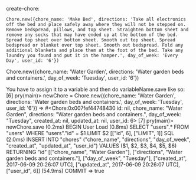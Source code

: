 

create-chore:

 ```
 Chore.new({chore_name: 'Make Bed', directions: 'Take all electronics off the bed and place safely away where they will not be stepped on. Remove bedspread, pillows, and top sheet. Straighten bottom sheet and remove any socks that may have ended up at the bottom of the bed. Spread top sheet over bottom sheet. Smooth out top sheet. Spread bedspread or blanket over top sheet. Smooth out bedspread. Fold any additional blankets and place them at the foot of the bed. Take any laundry you found and put it in the hamper.', day_of_week: 'Every Day', user_id: '6'})

 ```
 Chore.new({chore_name: 'Water Garden', directions: 'Water garden beds and containers.', day_of_week: 'Tuesday', user_id: '6'})


You have to assign it to a variable and then do variableName.save like so:
[6] pry(main)> newChore = Chore.new({chore_name: 'Water Garden', directions: 'Water garden beds and containers.', day_of_week: 'Tuesday', user_id: '6'})
=> #<Chore:0x007fef44748430 id: nil, chore_name: "Water Garden", directions: "Water garden beds and containers.", day_of_week: "Tuesday", created_at: nil, updated_at: nil, user_id: 6>
[7] pry(main)> newChore.save
   (0.2ms)  BEGIN
  User Load (0.8ms)  SELECT  "users".* FROM "users" WHERE "users"."id" = $1 LIMIT $2  [["id", 6], ["LIMIT", 1]]
  SQL (2.0ms)  INSERT INTO "chores" ("chore_name", "directions", "day_of_week", "created_at", "updated_at", "user_id") VALUES ($1, $2, $3, $4, $5, $6) RETURNING "id"  [["chore_name", "Water Garden"], ["directions", "Water garden beds and containers."], ["day_of_week", "Tuesday"], ["created_at", 2017-06-09 20:26:07 UTC], ["updated_at", 2017-06-09 20:26:07 UTC], ["user_id", 6]]
   (54.9ms)  COMMIT
=> true
